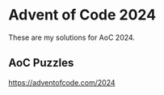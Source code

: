 # Advent of Code 2024

These are my solutions for AoC 2024.

## AoC Puzzles

https://adventofcode.com/2024
